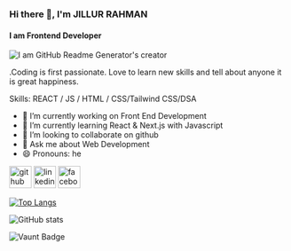 ### Hi there 👋, I'm JILLUR RAHMAN
#### I am Frontend Developer
![I am GitHub Readme Generator's creator](https://scontent.fdac24-5.fna.fbcdn.net/v/t39.30808-6/265805344_3318503751729846_3079227323563945404_n.jpg?_nc_cat=100&ccb=1-7&_nc_sid=a5f93a&_nc_eui2=AeFDDv0zg_1qU-45IxII5bHSmf6LRhTt19OZ_otGFO3X00rPZUng-lvkzMWL3eFKIehFXDSrd4N8mPfqyMT6NV2S&_nc_ohc=Gln0lIh0HjkQ7kNvgEIvtnm&_nc_ht=scontent.fdac24-5.fna&oh=00_AYAWSc7tfo6uJUSiH4-uCw_fwfoovSrILHA74rDQw2c8Hg&oe=668F50F0)

.Coding is first passionate. Love to learn new skills and tell about anyone it is great happiness.

Skills: REACT / JS / HTML / CSS/Tailwind CSS/DSA 

- 🔭 I’m currently working on Front End Development 
- 🌱 I’m currently learning React & Next.js with Javascript 
- 👯 I’m looking to collaborate on github 
- 💬 Ask me about Web Development 
- 😄 Pronouns: he 


[<img src='https://cdn.jsdelivr.net/npm/simple-icons@3.0.1/icons/github.svg' alt='github' height='40'>](https://github.com/jillur984)  [<img src='https://cdn.jsdelivr.net/npm/simple-icons@3.0.1/icons/linkedin.svg' alt='linkedin' height='40'>](https://www.linkedin.com/in/md-jillur-rahman-155793221/?_l=en_US/)  [<img src='https://cdn.jsdelivr.net/npm/simple-icons@3.0.1/icons/facebook.svg' alt='facebook' height='40'>](https://www.facebook.com/https://www.facebook.com/jillurrahman.imon.9)  

[![Top Langs](https://github-readme-stats.vercel.app/api/top-langs/?username=jillur984)](https://github.com/anuraghazra/github-readme-stats)

![GitHub stats](https://github-readme-stats.vercel.app/api?username=jillur984&show_icons=true)  

![Vaunt Badge](https://api.vaunt.dev/v1/github/entities/jillur984/contributions?format=svg&private=false)  








